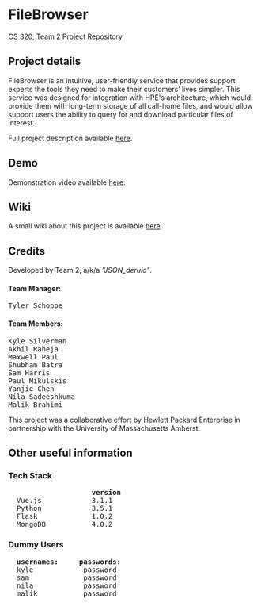 # FileBrowser
CS 320, Team 2 Project Repository

## Project details

FileBrowser is an intuitive, user-friendly service that provides support experts the tools 
they need to make their customers’ lives simpler. This service was designed for integration 
with HPE's architecture, which would provide them with long-term storage of all call-home files, 
and would allow support users the ability to query for and download particular files of interest.

Full project description available [here](/Project_Charter_PDF.pdf).


## Demo
Demonstration video available [here](/deadlink).


## Wiki
A small wiki about this project is available [here](/wiki).

## Credits
Developed by Team 2, a/k/a <i>"JSON_derulo"</i>.

#### Team Manager:</b>
<pre>
Tyler Schoppe
</pre>

#### Team Members:
<pre>
Kyle Silverman
Akhil Raheja
Maxwell Paul
Shubham Batra
Sam Harris
Paul Mikulskis
Yanjie Chen
Nila Sadeeshkuma
Malik Brahimi
</pre>

This project was a collaborative effort by Hewlett Packard Enterprise in partnership with the University of Massachusetts Amherst. 

## Other useful information

### Tech Stack
<pre>
                    <b>version</b>
  Vue.js            3.1.1
  Python            3.5.1
  Flask             1.0.2
  MongoDB           4.0.2
</pre>  
  
### Dummy Users
<pre>
  <b>usernames:</b>     <b>passwords:</b>
  kyle            password
  sam             password
  nila            password
  malik           password
</pre>
